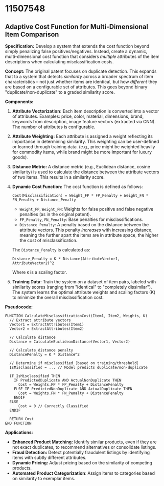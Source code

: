 # 11507548

## Adaptive Cost Function for Multi-Dimensional Item Comparison

**Specification:** Develop a system that extends the cost function beyond simply penalizing false positives/negatives. Instead, create a dynamic, multi-dimensional cost function that considers *multiple* attributes of the item descriptions when calculating misclassification costs.

**Concept:** The original patent focuses on duplicate detection. This expands that to a system that detects *similarity* across a broader spectrum of item characteristics – not just whether items are identical, but how *different* they are based on a configurable set of attributes. This goes beyond binary "duplicate/non-duplicate" to a graded similarity score.

**Components:**

1.  **Attribute Vectorization:** Each item description is converted into a vector of attributes. Examples: price, color, material, dimensions, brand, keywords from description, image feature vectors (extracted via CNN).  The number of attributes is configurable.

2.  **Attribute Weighting:** Each attribute is assigned a weight reflecting its importance in determining similarity. This weighting can be user-defined or learned through training data.  (e.g., price might be weighted heavily for commodity items, while brand might be more important for luxury goods).

3.  **Distance Metric:** A distance metric (e.g., Euclidean distance, cosine similarity) is used to calculate the distance between the attribute vectors of two items. This results in a similarity score.

4.  **Dynamic Cost Function:** The cost function is defined as follows:

    `Cost(Misclassification) = Weight_FP * FP_Penalty + Weight_FN * FN_Penalty + Distance_Penalty`

    *   `Weight_FP`, `Weight_FN`: Weights for false positive and false negative penalties (as in the original patent).
    *   `FP_Penalty`, `FN_Penalty`: Base penalties for misclassifications.
    *   `Distance_Penalty`: A penalty based on the distance between the attribute vectors.  This penalty *increases* with increasing distance, meaning the further apart the items are in attribute space, the higher the cost of misclassification.

    The `Distance_Penalty` is calculated as:

    `Distance_Penalty = K * Distance(AttributeVector1, AttributeVector2)^2`

    Where `K` is a scaling factor.

5. **Training Data:** Train the system on a dataset of item pairs, labeled with similarity scores (ranging from "identical" to "completely dissimilar").  The system learns the optimal attribute weights and scaling factors (K) to minimize the overall misclassification cost.

**Pseudocode:**

```
FUNCTION CalculateMisclassificationCost(Item1, Item2, Weights, K)
  // Extract attribute vectors
  Vector1 = ExtractAttributes(Item1)
  Vector2 = ExtractAttributes(Item2)

  // Calculate distance
  Distance = CalculateEuclideanDistance(Vector1, Vector2)

  // Calculate distance penalty
  DistancePenalty = K * Distance^2

  // Determine if misclassified (based on training/threshold)
  IsMisclassified = ... // Model predicts duplicate/non-duplicate

  IF IsMisclassified THEN
    IF PredictedDuplicate AND ActualNonDuplicate THEN
      Cost = Weights.FP * FP_Penalty + DistancePenalty
    ELSE IF PredictedNonDuplicate AND ActualDuplicate THEN
      Cost = Weights.FN * FN_Penalty + DistancePenalty
    ENDIF
  ELSE
      Cost = 0 // Correctly Classified
  ENDIF

  RETURN Cost
END FUNCTION
```

**Applications:**

*   **Enhanced Product Matching:**  Identify similar products, even if they are not exact duplicates, to recommend alternatives or consolidate listings.
*   **Fraud Detection:** Detect potentially fraudulent listings by identifying items with subtly different attributes.
*   **Dynamic Pricing:** Adjust pricing based on the similarity of competing products.
*   **Automated Product Categorization**: Assign items to categories based on similarity to exemplar items.